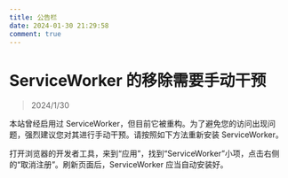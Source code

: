 ```yaml
---
title: 公告栏
date: 2024-01-30 21:29:58
comment: true
---
```


# ServiceWorker 的移除需要手动干预

> 2024/1/30

本站曾经启用过 ServiceWorker，但目前它被重构。为了避免您的访问出现问题，强烈建议您对其进行手动干预。请按照如下方法重新安装 ServiceWorker。

打开浏览器的开发者工具，来到“应用”，找到“ServiceWorker”小项，点击右侧的“取消注册”。刷新页面后，ServiceWorker 应当自动安装好。
